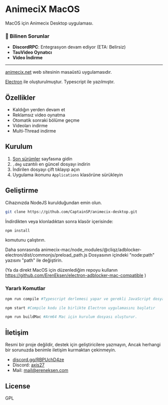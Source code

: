# AnimeciX MacOS

MacOS için Animecix Desktop uygulaması.

### 🚨 Bilinen Sorunlar
- **DiscordRPC**: Entegrasyon devam ediyor (ETA: Belirsiz)
- **TauVideo Oynatıcı**
- **Video İndirme** 

---

[animecix.net](https://animecix.net) web sitesinin masaüstü uygulamasıdır.

[Electron](https://www.electronjs.org/) ile oluşturulmuştur. Typescript ile yazılmıştır.

## Özellikler

- Kaldığın yerden devam et
- Reklamsız video oynatma
- Otomatik sonraki bölüme geçme
- Videoları indirme
- Multi-Thread indirme

## Kurulum
1. [Son sürümler](https://github.com/CaptainSP/animecix-desktop/releases) sayfasına gidin
2. `.dmg` uzantılı en güncel dosyayı indirin
3. İndirilen dosyayı çift tıklayıp açın
4. Uygulama ikonunu `Applications` klasörüne sürükleyin


## Geliştirme

Cihazınızda NodeJS kurulduğundan emin olun.

```sh
git clone https://github.com/CaptainSP/animecix-desktop.git
```

İndirdikten veya klonladıktan sonra klasör içerisinde:

```sh
npm install
```

komutunu çalıştırın.

Daha sonrasında
animecix-mac/node_modules/@cliqz/adblocker-electron/dist/commonjs/preload_path.js
Dosyasının içindeki "node:path" yazısını "path" ile değiştirin.

(Ya da direkt MacOS için düzenlediğim repoyu kullanın https://github.com/ErenEksen/electron-adblocker-mac-compatible )

### Yararlı Komutlar

```sh
npm run compile #Typescript derlemesi yapar ve gerekli JavaScript dosyalarını oluşturur.
```

```sh
npm start #Compile kodu ile birlikte Electron uygulamasını başlatır
```

```sh
npm run buildMac #Arm64 Mac için kurulum dosyası oluşturur.
```

## İletişim

Resmi bir proje değildir, destek için geliştiricilere yazmayın,
Ancak herhangi bir sorunuzda benimle iletişim kurmaktan çekinmeyin.

- [discord.gg/RBPUchD4ze](https://discord.com/invite/RBPUchD4ze)
- Discord: [axis27](https://discord.com/users/286890811763720202)
- Mail: [mail@ereneksen.com](mailto://mail@ereneksen.com)

## License

GPL

